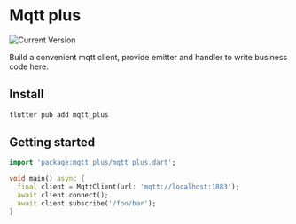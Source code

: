 # Mqtt plus

![Current Version](https://img.shields.io/badge/0.0.3-blue?style=flat-square&label=version)

Build a convenient mqtt client, provide emitter and handler to write business code here.

## Install

```bash
flutter pub add mqtt_plus
```

## Getting started

```dart
import 'package:mqtt_plus/mqtt_plus.dart';

void main() async {
  final client = MqttClient(url: 'mqtt://localhost:1883');
  await client.connect();
  await client.subscribe('/foo/bar');
}

```
